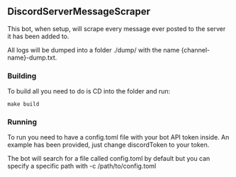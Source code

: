## DiscordServerMessageScraper

This bot, when setup, will scrape every message ever posted to the server it has been added to.

All logs will be dumped into a folder ./dump/ with the name {channel-name}-dump.txt. 

### Building
    
To build all you need to do is CD into the folder and run:

    make build
    
### Running

To run you need to have a config.toml file with your bot API token inside. An example has been provided, just change discordToken to your token.

The bot will search for a file called config.toml by default but you can specify a specific path with -c /path/to/config.toml
    
